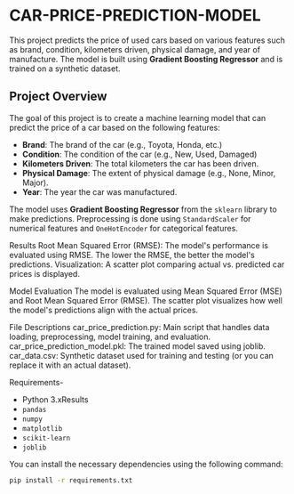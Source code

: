 # CAR-PRICE-PREDICTION-MODEL

This project predicts the price of used cars based on various features such as brand, condition, kilometers driven, physical damage, and year of manufacture. The model is built using **Gradient Boosting Regressor** and is trained on a synthetic dataset.

## Project Overview

The goal of this project is to create a machine learning model that can predict the price of a car based on the following features:
- **Brand**: The brand of the car (e.g., Toyota, Honda, etc.)
- **Condition**: The condition of the car (e.g., New, Used, Damaged)
- **Kilometers Driven**: The total kilometers the car has been driven.
- **Physical Damage**: The extent of physical damage (e.g., None, Minor, Major).
- **Year**: The year the car was manufactured.

The model uses **Gradient Boosting Regressor** from the `sklearn` library to make predictions. Preprocessing is done using `StandardScaler` for numerical features and `OneHotEncoder` for categorical features.


Results
Root Mean Squared Error (RMSE): The model's performance is evaluated using RMSE. The lower the RMSE, the better the model's predictions.
Visualization: A scatter plot comparing actual vs. predicted car prices is displayed.

Model Evaluation
The model is evaluated using Mean Squared Error (MSE) and Root Mean Squared Error (RMSE).
The scatter plot visualizes how well the model's predictions align with the actual prices.

File Descriptions
car_price_prediction.py: Main script that handles data loading, preprocessing, model training, and evaluation.
car_price_prediction_model.pkl: The trained model saved using joblib.
car_data.csv: Synthetic dataset used for training and testing (or you can replace it with an actual dataset).

Requirements-

- Python 3.xResults
- `pandas`
- `numpy`
- `matplotlib`
- `scikit-learn`
- `joblib`

You can install the necessary dependencies using the following command:

```bash
pip install -r requirements.txt







